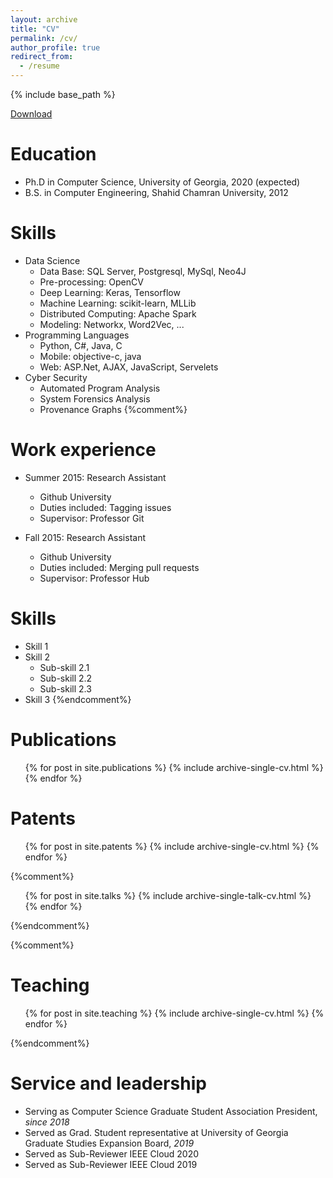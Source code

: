 ```yaml
---
layout: archive
title: "CV"
permalink: /cv/
author_profile: true
redirect_from:
  - /resume
---
```


{% include base_path %}


[Download]({{base_path}}/files/cv.pdf)

Education
======
* Ph.D in Computer Science, University of Georgia, 2020 (expected)
* B.S. in Computer Engineering, Shahid Chamran University, 2012


Skills 
======
* Data Science 
  * Data Base: SQL Server, Postgresql, MySql, Neo4J
  * Pre-processing: OpenCV
  * Deep Learning: Keras, Tensorflow 
  * Machine Learning: scikit-learn, MLLib
  * Distributed Computing: Apache Spark 
  * Modeling: Networkx, Word2Vec, ...
* Programming Languages
  * Python, C#, Java, C
  * Mobile: objective-c, java
  * Web: ASP.Net, AJAX, JavaScript, Servelets
* Cyber Security
  * Automated Program Analysis
  * System Forensics Analysis 
  * Provenance Graphs
  {%comment%}

Work experience
======
* Summer 2015: Research Assistant
  * Github University
  * Duties included: Tagging issues
  * Supervisor: Professor Git

* Fall 2015: Research Assistant
  * Github University
  * Duties included: Merging pull requests
  * Supervisor: Professor Hub
  
Skills
======
* Skill 1
* Skill 2
  * Sub-skill 2.1
  * Sub-skill 2.2
  * Sub-skill 2.3
* Skill 3
{%endcomment%}

Publications
======
  <ul>{% for post in site.publications %}
    {% include archive-single-cv.html %}
  {% endfor %}</ul>
  
Patents
======
  <ul>{% for post in site.patents %}
    {% include archive-single-cv.html %}
  {% endfor %}</ul>
  {%comment%}
  <ul>{% for post in site.talks %}
    {% include archive-single-talk-cv.html %}
  {% endfor %}</ul>
  {%endcomment%}
  
  {%comment%}

Teaching
======
  <ul>{% for post in site.teaching %}
    {% include archive-single-cv.html %}
  {% endfor %}</ul>
  {%endcomment%}
  
Service and leadership
======
* Serving as Computer Science Graduate Student Association President,  _since 2018_
* Served as Grad. Student representative at University of Georgia Graduate Studies Expansion Board, _2019_ 
* Served as Sub-Reviewer IEEE Cloud 2020 
* Served as Sub-Reviewer IEEE Cloud 2019


